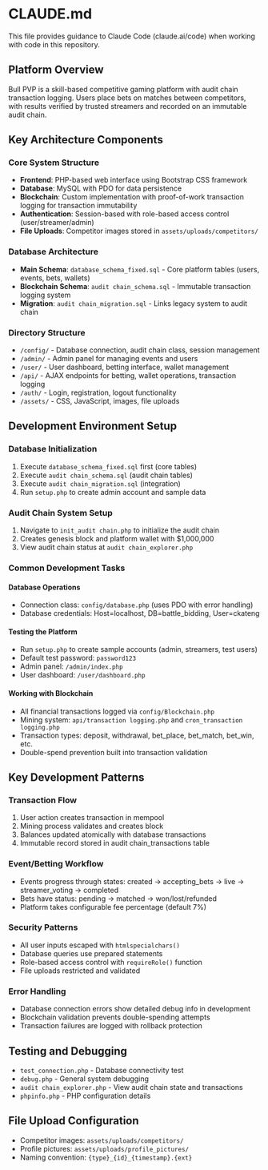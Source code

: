 # CLAUDE.md

This file provides guidance to Claude Code (claude.ai/code) when working with code in this repository.

## Platform Overview

Bull PVP is a skill-based competitive gaming platform with audit chain transaction logging. Users place bets on matches between competitors, with results verified by trusted streamers and recorded on an immutable audit chain.

## Key Architecture Components

### Core System Structure
- **Frontend**: PHP-based web interface using Bootstrap CSS framework
- **Database**: MySQL with PDO for data persistence
- **Blockchain**: Custom implementation with proof-of-work transaction logging for transaction immutability
- **Authentication**: Session-based with role-based access control (user/streamer/admin)
- **File Uploads**: Competitor images stored in `assets/uploads/competitors/`

### Database Architecture
- **Main Schema**: `database_schema_fixed.sql` - Core platform tables (users, events, bets, wallets)
- **Blockchain Schema**: `audit chain_schema.sql` - Immutable transaction logging system
- **Migration**: `audit chain_migration.sql` - Links legacy system to audit chain

### Directory Structure
- `/config/` - Database connection, audit chain class, session management
- `/admin/` - Admin panel for managing events and users
- `/user/` - User dashboard, betting interface, wallet management
- `/api/` - AJAX endpoints for betting, wallet operations, transaction logging
- `/auth/` - Login, registration, logout functionality
- `/assets/` - CSS, JavaScript, images, file uploads

## Development Environment Setup

### Database Initialization
1. Execute `database_schema_fixed.sql` first (core tables)
2. Execute `audit chain_schema.sql` (audit chain tables)
3. Execute `audit chain_migration.sql` (integration)
4. Run `setup.php` to create admin account and sample data

### Audit Chain System Setup
1. Navigate to `init_audit chain.php` to initialize the audit chain
2. Creates genesis block and platform wallet with $1,000,000
3. View audit chain status at `audit chain_explorer.php`

### Common Development Tasks

#### Database Operations
- Connection class: `config/database.php` (uses PDO with error handling)
- Database credentials: Host=localhost, DB=battle_bidding, User=ckateng

#### Testing the Platform
- Run `setup.php` to create sample accounts (admin, streamers, test users)
- Default test password: `password123`
- Admin panel: `/admin/index.php`
- User dashboard: `/user/dashboard.php`

#### Working with Blockchain
- All financial transactions logged via `config/Blockchain.php`
- Mining system: `api/transaction logging.php` and `cron_transaction logging.php`
- Transaction types: deposit, withdrawal, bet_place, bet_match, bet_win, etc.
- Double-spend prevention built into transaction validation

## Key Development Patterns

### Transaction Flow
1. User action creates transaction in mempool
2. Mining process validates and creates block
3. Balances updated atomically with database transactions
4. Immutable record stored in audit chain_transactions table

### Event/Betting Workflow
- Events progress through states: created → accepting_bets → live → streamer_voting → completed
- Bets have status: pending → matched → won/lost/refunded
- Platform takes configurable fee percentage (default 7%)

### Security Patterns
- All user inputs escaped with `htmlspecialchars()`
- Database queries use prepared statements
- Role-based access control with `requireRole()` function
- File uploads restricted and validated

### Error Handling
- Database connection errors show detailed debug info in development
- Blockchain validation prevents double-spending attempts
- Transaction failures are logged with rollback protection

## Testing and Debugging

- `test_connection.php` - Database connectivity test
- `debug.php` - General system debugging
- `audit chain_explorer.php` - View audit chain state and transactions
- `phpinfo.php` - PHP configuration details

## File Upload Configuration

- Competitor images: `assets/uploads/competitors/`
- Profile pictures: `assets/uploads/profile_pictures/`
- Naming convention: `{type}_{id}_{timestamp}.{ext}`